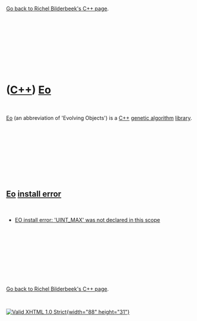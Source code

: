 

[Go back to Richel Bilderbeek's C++ page](Cpp.htm).

 

 

 

 

 

([C++](Cpp.htm)) [Eo](CppEo.htm)
================================

 

[Eo](CppEo.htm) (an abbreviation of 'Evolving Objects') is a
[C++](Cpp.htm) [genetic algorithm](CppGeneticAlgorithm.htm)
[library](CppLibrary.htm).

 

 

 

 

 

[Eo](CppEo.htm) [install error](CppInstallError.htm)
----------------------------------------------------

 

-   [EO install error: 'UINT\_MAX' was not declared in this
    scope](CppInstallErrorEoUint_maxWasNotDeclaredInThisScope.htm)

 

 

 

 

 

[Go back to Richel Bilderbeek's C++ page](Cpp.htm).



 

[![Valid XHTML 1.0 Strict](valid-xhtml10.png){width="88"
height="31"}](http://validator.w3.org/check?uri=referer)
